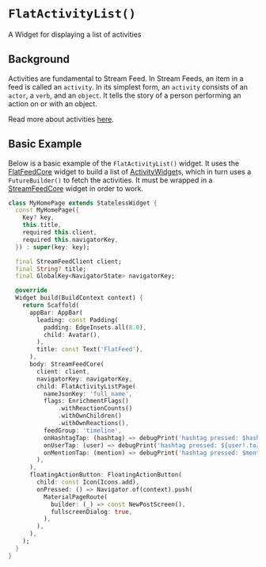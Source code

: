 # `FlatActivityList()`

A Widget for displaying a list of activities

## Background

Activities are fundamental to Stream Feed. In Stream Feeds, an item in a feed is called an `activity`. In its simplest form, an `activity` consists of an `actor`, a `verb`, and an `object`. It tells the story of a person performing an action on or with an object.

Read more about activities [here]().

## Basic Example

Below is a basic example of the `FlatActivityList()` widget. It uses the [FlatFeedCore]() widget to build a list of [ActivityWidget]()s, which in turn uses a `FutureBuilder()` to fetch the activities. It must be wrapped in a [StreamFeedCore]() widget in order to work.

```dart
class MyHomePage extends StatelessWidget {
  const MyHomePage({
    Key? key,
    this.title,
    required this.client,
    required this.navigatorKey,
  }) : super(key: key);

  final StreamFeedClient client;
  final String? title;
  final GlobalKey<NavigatorState> navigatorKey;

  @override
  Widget build(BuildContext context) {
    return Scaffold(
      appBar: AppBar(
        leading: const Padding(
          padding: EdgeInsets.all(8.0),
          child: Avatar(),
        ),
        title: const Text('FlatFeed'),
      ),
      body: StreamFeedCore(
        client: client,
        navigatorKey: navigatorKey,
        child: FlatActivityListPage(
          nameJsonKey: 'full_name',
          flags: EnrichmentFlags()
              .withReactionCounts()
              .withOwnChildren()
              .withOwnReactions(),
          feedGroup: 'timeline',
          onHashtagTap: (hashtag) => debugPrint('hashtag pressed: $hashtag'),
          onUserTap: (user) => debugPrint('hashtag pressed: ${user!.toJson()}'),
          onMentionTap: (mention) => debugPrint('hashtag pressed: $mention'),
        ),
      ),
      floatingActionButton: FloatingActionButton(
        child: const Icon(Icons.add),
        onPressed: () => Navigator.of(context).push(
          MaterialPageRoute(
            builder: (_) => const NewPostScreen(),
            fullscreenDialog: true,
          ),
        ),
      ),
    );
  }
}
```